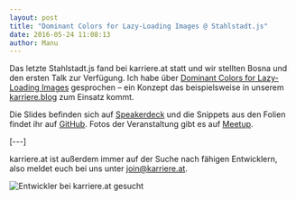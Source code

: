 ```yaml
---
layout: post
title: "Dominant Colors for Lazy-Loading Images @ Stahlstadt.js"
date: 2016-05-24 11:08:13
author: Manu
---
```

Das letzte Stahlstadt.js fand bei karriere.at statt und wir stellten Bosna und den ersten Talk zur Verfügung. Ich habe über [Dominant Colors for Lazy-Loading Images](https://manu.ninja/dominant-colors-for-lazy-loading-images) gesprochen – ein Konzept das beispielsweise in unserem [karriere.blog](http://www.karriere.at/blog/) zum Einsatz kommt.

Die Slides befinden sich auf [Speakerdeck](https://speakerdeck.com/lorti/dominant-colors-for-lazy-loading-images) und die Snippets aus den Folien findet ihr auf [GitHub](https://github.com/Lorti/dominant-colors-snippets). Fotos der Veranstaltung gibt es auf [Meetup](http://www.meetup.com/de-DE/stahlstadt-js/photos/26988758/).


<script async class="speakerdeck-embed" data-id="fd2ee88b250b4685a2d4cee43ba7cf86" data-ratio="1.77777777777778" src="//speakerdeck.com/assets/embed.js"></script>


[---]

karriere.at ist außerdem immer auf der Suche nach fähigen Entwicklern, also meldet euch bei uns unter [join@karriere.at](mailto:join@karriere.at).

![Entwickler bei karriere.at gesucht](http://i.imgur.com/I8bTa73.png)
